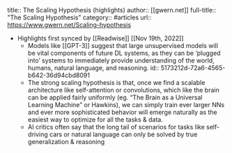 title:: The Scaling Hypothesis (highlights)
author:: [[gwern.net]]
full-title:: "The Scaling Hypothesis"
category:: #articles
url:: https://www.gwern.net/Scaling-hypothesis

- Highlights first synced by [[Readwise]] [[Nov 19th, 2022]]
	- Models like [[GPT-3]] suggest that large unsupervised models will be vital components of future DL systems, as they can be ‘plugged into’ systems to immediately provide understanding of the world, humans, natural language, and reasoning.
	  id:: 5173212d-72a6-4565-b642-36d94cbd8091
	- The strong scaling hypothesis is that, once we find a scalable architecture like self-attention or convolutions, which like the brain can be applied fairly uniformly (eg. “The Brain as a Universal Learning Machine” or Hawkins), we can simply train ever larger NNs and ever more sophisticated behavior will emerge naturally as the easiest way to optimize for all the tasks & data.
	- AI critics often say that the long tail of scenarios for tasks like self-driving cars or natural language can only be solved by true generalization & reasoning